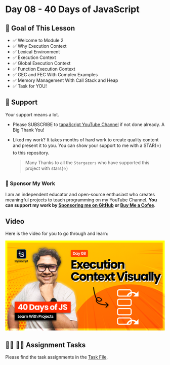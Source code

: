 # Day 08 - 40 Days of JavaScript

## **🎯 Goal of This Lesson**

- ✅ Welcome to Module 2
- ✅ Why Execution Context
- ✅ Lexical Environment
- ✅ Execution Context
- ✅ Global Execution Context
- ✅ Function Execution Context
- ✅ GEC and FEC With Complex Examples
- ✅ Memory Management With Call Stack and Heap
- ✅ Task for YOU!

## 🫶 Support
Your support means a lot.

- Please SUBSCRIBE to [tapaScript YouTube Channel](https://youtube.com/tapasadhikary) if not done already. A Big Thank You!
- Liked my work? It takes months of hard work to create quality content and present it to you. You can show your support to me with a STAR(⭐) to this repository.

    > Many Thanks to all the `Stargazers` who have supported this project with stars(⭐)

### 🤝 Sponsor My Work
I am an independent educator and open-source enthusiast who creates meaningful projects to teach programming on my YouTube Channel. **You can support my work by [Sponsoring me on GitHub](https://github.com/sponsors/atapas) or [Buy Me a Cofee](https://buymeacoffee.com/tapasadhikary)**.

## Video
Here is the video for you to go through and learn:

[![day-08](./banner.png)](https://youtu.be/ylx5F7hbzVQ "Video")

## **👩‍💻 🧑‍💻 Assignment Tasks**

Please find the task assignments in the [Task File](./task.md).

